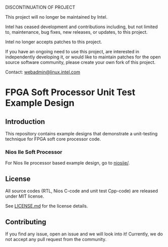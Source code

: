 DISCONTINUATION OF PROJECT

This project will no longer be maintained by Intel.

Intel has ceased development and contributions including, but not limited to, maintenance, bug fixes, new releases, or updates, to this project.  

Intel no longer accepts patches to this project.

If you have an ongoing need to use this project, are interested in independently developing it, or would like to maintain patches for the open source software community, please create your own fork of this project.  

Contact: webadmin@linux.intel.com
# FPGA Soft Processor Unit Test Example Design 
## Introduction
This repository contains example designs that demonstrate a unit-testing technique for FPGA soft core processor code. 

### Nios IIe Soft Processor
For Nios IIe processor based example design, go to [niosiie/](niosiie/). 

## License
All source codes (RTL, Nios C-code and unit test Cpp-code) are released under MIT license. 

See [LICENSE.md](LICENSE.md) for the license details. 

## Contributing
If you find any issue, open an issue and we will look into it! Currently, we do not accept any pull request from the community. 
